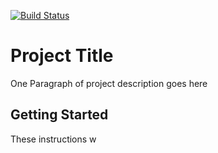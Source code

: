 [![Build Status](https://travis-ci.org/cb4000/pink-percival.svg?branch=master)](https://travis-ci.org/cb4000/pink-percival)

# Project Title
One Paragraph of project description goes here

## Getting Started
These instructions w
